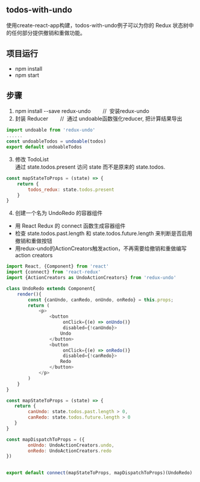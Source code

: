 ## todos-with-undo
使用create-react-app构建，todos-with-undo例子可以为你的 Redux 状态树中的任何部分提供撤销和重做功能。

## 项目运行
- npm install
- npm start

## 步骤
1. npm install --save redux-undo   &emsp;&emsp;//&nbsp;&nbsp;安装redux-undo
2. 封装 Reducer       &emsp;&emsp;//&nbsp;&nbsp;通过 undoable函数强化reducer, 把计算结果导出
```js
import undoable from 'redux-undo'
......
const undoableTodos = undoable(todos)
export default undoableTodos
```
3. 修改 TodoList  
通过 state.todos.present 访问 state 而不是原来的 state.todos.
```js
const mapStateToProps = (state) => {
    return {
        todos_redux: state.todos.present
    }
}

```
4. 创建一个名为 UndoRedo 的容器组件
* 用 React Redux 的 connect 函数生成容器组件
* 检查 state.todos.past.length 和 state.todos.future.length 来判断是否启用撤销和重做按钮
* 用redux-undo的ActionCreators触发action，不再需要给撤销和重做编写 action creators 
```js
import React, {Component} from 'react'
import {connect} from 'react-redux'
import {ActionCreators as UndoActionCreators} from 'redux-undo'

class UndoRedo extends Component{
    render(){
        const {canUndo, canRedo, onUndo, onRedo} = this.props;
        return (
            <p>
                <button
                     onClick={(e) => onUndo()}
                     disabled={!canUndo}>
                    Undo
                </button>
                <button
                     onClick={(e) => onRedo()} 
                     disabled={!canRedo}>
                    Redo
                </button>
            </p>
        )
    }
}

const mapStateToProps = (state) => {
   return {
        canUndo: state.todos.past.length > 0,
        canRedo: state.todos.future.length > 0
   }
}

const mapDispatchToProps = ({
        onUndo: UndoActionCreators.undo,
        onRedo: UndoActionCreators.redo
})
  

export default connect(mapStateToProps, mapDispatchToProps)(UndoRedo)
```

 
